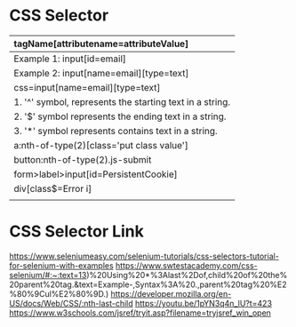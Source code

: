 # CSS Selector


|tagName[attributename=attributeValue]|
|:----|
|Example 1: input[id=email]|
|Example 2: input[name=email][type=text]|
|css=input[name=email][type=text]|
|1. '^' symbol, represents the starting text in a string.|
|2. '$' symbol represents the ending text in a string.|
|3. '*' symbol represents contains text in a string.|
|a:nth-of-type(2)[class='put class value']|
|button:nth-of-type(2).js-submit|
|form>label>input[id=PersistentCookie]|
|div[class$=Error i]|
|<webctrl aaname='First name:' css-selector='label:nth-of-type(4)' />|


# CSS Selector Link
https://www.seleniumeasy.com/selenium-tutorials/css-selectors-tutorial-for-selenium-with-examples
https://www.swtestacademy.com/css-selenium/#:~:text=13)%20Using%20*%3Alast%2Dof,child%20of%20the%20parent%20tag.&text=Example-,Syntax%3A%20.,parent%20tag%20%E2%80%9Cul%E2%80%9D.)
https://developer.mozilla.org/en-US/docs/Web/CSS/:nth-last-child
https://youtu.be/1pYN3q4n_lU?t=423
https://www.w3schools.com/jsref/tryit.asp?filename=tryjsref_win_open
